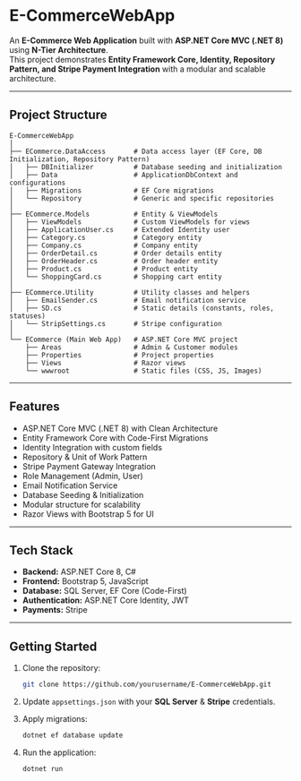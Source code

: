 
# E-CommerceWebApp  

An **E-Commerce Web Application** built with **ASP.NET Core MVC (.NET 8)** using **N-Tier Architecture**.  
This project demonstrates **Entity Framework Core, Identity, Repository Pattern, and Stripe Payment Integration** with a modular and scalable architecture.  

---

## Project Structure  

```
E-CommerceWebApp
│
├── ECommerce.DataAccess       # Data access layer (EF Core, DB Initialization, Repository Pattern)
│   ├── DBInitializer          # Database seeding and initialization
│   ├── Data                   # ApplicationDbContext and configurations
│   ├── Migrations             # EF Core migrations
│   └── Repository             # Generic and specific repositories
│
├── ECommerce.Models           # Entity & ViewModels
│   ├── ViewModels             # Custom ViewModels for views
│   ├── ApplicationUser.cs     # Extended Identity user
│   ├── Category.cs            # Category entity
│   ├── Company.cs             # Company entity
│   ├── OrderDetail.cs         # Order details entity
│   ├── OrderHeader.cs         # Order header entity
│   ├── Product.cs             # Product entity
│   └── ShoppingCard.cs        # Shopping cart entity
│
├── ECommerce.Utility          # Utility classes and helpers
│   ├── EmailSender.cs         # Email notification service
│   ├── SD.cs                  # Static details (constants, roles, statuses)
│   └── StripSettings.cs       # Stripe configuration
│
└── ECommerce (Main Web App)   # ASP.NET Core MVC project
    ├── Areas                  # Admin & Customer modules
    ├── Properties             # Project properties
    ├── Views                  # Razor views
    └── wwwroot                # Static files (CSS, JS, Images)
```

---

## Features  

- ASP.NET Core MVC (.NET 8) with Clean Architecture  
- Entity Framework Core with Code-First Migrations  
- Identity Integration with custom fields  
- Repository & Unit of Work Pattern  
- Stripe Payment Gateway Integration  
- Role Management (Admin, User)  
- Email Notification Service  
- Database Seeding & Initialization  
- Modular structure for scalability  
- Razor Views with Bootstrap 5 for UI  

---

## Tech Stack  

- **Backend:** ASP.NET Core 8, C#  
- **Frontend:** Bootstrap 5, JavaScript  
- **Database:** SQL Server, EF Core (Code-First)  
- **Authentication:** ASP.NET Core Identity, JWT  
- **Payments:** Stripe  

---

##  Getting Started  

1. Clone the repository:  
   ```bash
   git clone https://github.com/yourusername/E-CommerceWebApp.git
   ```

2. Update `appsettings.json` with your **SQL Server** & **Stripe** credentials.  

3. Apply migrations:  
   ```bash
   dotnet ef database update
   ```

4. Run the application:  
   ```bash
   dotnet run
   ```
